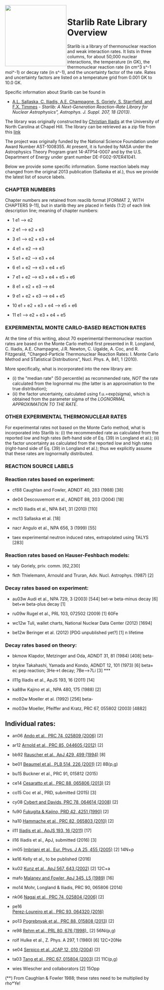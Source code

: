<img  align="left" src="https://github.com/Starlib/Rate-Library/blob/master/logo.png" width="200">

# Starlib Rate Library Overview

Starlib is a library of thermonuclear reaction and weak interaction rates. It lists in three columns, for about 50,000 nuclear interactions, the temperature (in GK), the thermonuclear reaction rate (in cm^3 s^-1 mol^-1) or decay rate
(in s^-1), and the uncertainty factor of the rate. Rates and uncertainty factors are listed on a temperature grid
from 0.001 GK to 10.0 GK. 

Specific information about Starlib can be found in 

- [A.L. Sallaska, C. Iliadis, A.E. Champagne, S. Goriely, S. Starrfield, 
and F.X. Timmes](http://iopscience.iop.org/article/10.1088/0067-0049/207/1/18/meta;jsessionid=FA2A43B811A79AC60CC83A94C160FA33.c4.iopscience.cld.iop.org) - 
*Starlib: A Next-Generation Reaction-Rate Library for Nuclear Astrophysics", Astrophys. J. Suppl. 207, 18 (2013)*. 


The library was originally constructed by [Christian Iliadis](https://users.physics.unc.edu/~iliadis/Site/Home.html) at the University of North Carolina at Chapel Hill.  The library can be retrieved as a zip file from this [link](https://github.com/Starlib/Rate-Library/blob/master/data/starlib.dat.zip?raw=true)


The project was originally funded by the National Science Foundation under Award Number AST-1008355. At present, it is funded 
by NASA under the Astrophysics Theory Program grant 14-ATP14-0007 and by the U.S. Department of Energy under 
grant number DE-FG02-97ER41041. 

Below we provide some specific information. Some reaction labels may changed from the original 2013 publication
(Sallaska et al.), thus we provide the latest list of source labels. 

### CHAPTER NUMBERS

Chapter numbers are retained from reaclib format [FORMAT 2, WITH CHAPTERS 9-11], but in starlib they are placed in fields (1:2) of each link description line; meaning of chapter numbers:

- 1
e1 --> e2

- 2
e1 --> e2 + e3

- 3
e1 --> e2 + e3 + e4

- 4
e1 + e2 --> e3 

- 5
e1 + e2 --> e3 + e4

- 6
e1 + e2 --> e3 + e4 + e5

- 7
e1 + e2 --> e3 + e4 + e5 + e6

- 8
e1 + e2 + e3 --> e4

- 9
e1 + e2 + e3 --> e4 + e5

- 10
e1 + e2 + e3 + e4 --> e5 + e6

- 11
e1 --> e2 + e3 + e4 + e5

### EXPERIMENTAL MONTE CARLO-BASED REACTION RATES

At the time of this writing, about 70 experimental thermonuclear reaction rates are based on the Monte Carlo method first presented in
R. Longland, C. Iliadis, A.E. Champagne, J.R. Newton, C. Ugalde, A. Coc, and R. Fitzgerald, "Charged-Particle Thermonuclear Reaction Rates: I. Monte Carlo Method and STatistical Distributions", Nucl. Phys. A, 841, 1 (2010). 

More specifically, what is incorporated into the new library are: 

- (i)  the "median rate" (50 percentile) as recommended rate, *NOT* the rate calculated from the lognormal mu (the latter is an approximation to the true distribution); 
- (ii) the factor uncertainty, calculated using f.u.=exp(sigma), which is obtained from the
parameter sigma of the *LOGNORMAL APPROXIMATION TO THE RATE.*

### OTHER EXPERIMENTAL THERMONUCLEAR RATES

For experimental rates not based on the Monte Carlo method, what is incorporated into Starlib is: (i) the recommended rate as calculated from the reported low and high rates (left-hand side of Eq. (39) in Longland et al.); (ii) the factor uncertainty as calculated from the reported low and high rates (right-hand side of Eq. (39) in Longland et al.); thus we explicitly assume that these rates are lognormally distributed.

### REACTION SOURCE LABELS

### Reaction rates based on experiment:

- cf88
Caughlan and Fowler, ADNDT 40, 283 (1988) [38]

- de04
Descouvemont et al., ADNDT 88, 203 (2004) [18]

- mc10
Iliadis et al., NPA 841, 31 (2010) [110]

- mc13
Sallaska et al. [18]

- nacr
Angulo et al., NPA 656, 3 (1999) [55]

- taex
experimental neutron induced rates, extrapolated using TALYS [283]

### Reaction rates based on Hauser-Feshbach models:

- taly
Goriely, priv. comm. [62,230]

- fkth
Thielemann, Arnould and Truran, Adv. Nucl. Astrophys. (1987) [2]

### Decay rates based on experiment:

- au03w
Audi et al., NPA 729, 3 (2003) [544]
 bet-w
beta-minus decay [6]
  bet+w
beta-plus decay [1]

- ru09w
Rugel et al., PRL 103, 072502 (2009) [1] 60Fe

- wc12w
Tuli, wallet charts, National Nuclear Data Center (2012) [1694]

- be12w
Beringer et al. (2012) [PDG unpublished yet?]  [1] n lifetime

### Decay rates based on theory:

- bkmow
Klapdor, Metzinger and Oda, ADNDT 31, 81 (1984) [408] beta-

- btykw
Takahashi, Yamada and Kondo, ADNDT 12, 101 (1973) [6] beta+
     ec
pep reaction; 3He->t decay; 7Be—>7Li [3] *** 
- il11g
Iliadis et al., ApJS 193, 16 (2011) [14]

- ka88w
Kajino et al., NPA 480, 175 (1988) [2]

- mo92w
Moeller et al. (1992) [256] beta-

- mo03w
Moeller, Pfeiffer and Kratz, PRC 67, 055802 (2003) [4882]

## Individual rates:

- an06
[Ando et al., PRC 74, 025809 (2006)](http://prc.aps.org/abstract/PRC/v74/i2/e025809) [2]

- ar12
[Arnold et al., PRC 85, 044605 (2012)](http://prc.aps.org/abstract/PRC/v85/i4/e044605) [2]

- bb92
[Rauscher et al., ApJ 429, 499 (1994)](http://adsabs.harvard.edu/doi/10.1086/174339) [8]

- be01
[Beaumel et al., PLB 514, 226 (2001)](http://www.sciencedirect.com/science/article/pii/S0370269301008280) [2] 8B(p,g)

- bu15
Buckner et al., PRC 91, 015812 (2015)

- ce14
[Cesaratto et al., PRC 88, 065806 (2013)](http://journals.aps.org/prc/abstract/10.1103/PhysRevC.88.065806) [2]

- co15
Coc et al., PRD, submitted (2015) [3]

- cy08
[Cybert and Davids, PRC 78, 064614 (2008)](http://prc.aps.org/abstract/PRC/v78/i6/e064614) [2]

- fu90
[Fukugita & Kajino, PRD 42, 4251 (1990)](http://prd.aps.org/abstract/PRD/v42/i12/p4251_1) [2]

- ha10
[Hammache et al., PRC 82, 065803 (2010)](http://prc.aps.org/abstract/PRC/v82/i6/e065803) [2]

- il11
[Iliadis et al., ApJS 193, 16 (2011)](http://iopscience.iop.org/0067-0049/193/1/16) [17]

- il16
Iliadis et al., ApJ, submitted (2016) [3]

- im05
[Imbriani et al., Eur. Phys. J A 25, 455 (2005)](http://www.springerlink.com/content/35h4111k54373g47/) [2] 14N+p

- ke16
Kelly et al., to be published (2016)

- ku02
[Kunz et al., ApJ 567, 643 (2002)](http://iopscience.iop.org/0004-637X/567/1/643) [2] 12C+a

- mafo
[Malaney and Fowler, ApJ 345, L5 (1989)](http://adsabs.harvard.edu/doi/10.1086/185538) [16]

- mo14
Mohr, Longland & Iliadis, PRC 90, 065806 (2014)

- nk06
[Nagai et al., PRC 74, 025804 (2006)](http://prc.aps.org/abstract/PRC/v74/i2/e025804) [2]

- pe16  
[Perez-Loureiro et al., PRC 93, 064320 (2016)](https://journals.aps.org/prc/abstract/10.1103/PhysRevC.93.064320)

- po13
[Pogrebnyak et al., PRC 88, 015808 (2013)](http://journals.aps.org/prc/abstract/10.1103/PhysRevC.88.015808) [2]

- re98
[Rehm et al., PRL 80, 676 (1998)](http://prl.aps.org/abstract/PRL/v80/i4/p676_1)_ [2] 56Ni(p,g)

- rolf
Hulke et al., Z. Phys. A 297, 1 (1980) [6] 12C+20Ne

- se04
[Serpico et al. JCAP 12, 010 (2004)](http://iopscience.iop.org/1475-7516/2004/12/010) [2]

- ta03
[Tang et al., PRC 67, 015804 (2003)](http://prc.aps.org/abstract/PRC/v67/i1/e015804) [2] 11C(p,g)

- wies
Wiescher and collaborators [2] 15Opp


(**) From Caughlan & Fowler 1988; these rates need to be multiplied by rho*Ye!
